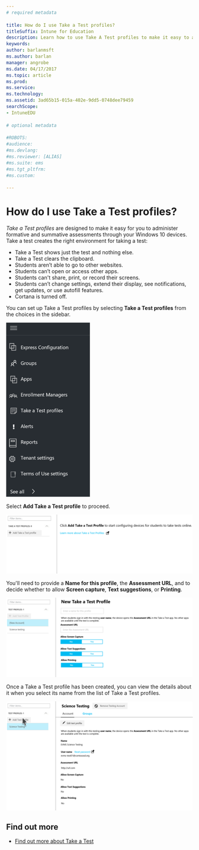 ```yaml
---
# required metadata

title: How do I use Take a Test profiles?
titleSuffix: Intune for Education
description: Learn how to use Take A Test profiles to make it easy to administer and capture student test results.
keywords:
author: barlanmsft
ms.author: barlan
manager: angrobe
ms.date: 04/17/2017
ms.topic: article
ms.prod:
ms.service:
ms.technology:
ms.assetid: 3ad65b15-015a-402e-9dd5-0748dee79459
searchScope:
- IntuneEDU

# optional metadata

#ROBOTS:
#audience:
#ms.devlang:
#ms.reviewer: [ALIAS]
#ms.suite: ems
#ms.tgt_pltfrm:
#ms.custom:

---
```


# How do I use Take a Test profiles?

_Take a Test profiles_ are designed to make it easy for you to administer formative and summative assessments through your Windows 10 devices. Take a test creates the right environment for taking a test:

- Take a Test shows just the test and nothing else.
- Take a Test clears the clipboard.
- Students aren’t able to go to other websites.
- Students can’t open or access other apps.
- Students can't share, print, or record their screens.
- Students can’t change settings, extend their display, see notifications, get updates, or use autofill features.
- Cortana is turned off.

You can set up Take a Test profiles by selecting **Take a Test profiles** from the choices in the sidebar.

  ![List of options in the sidebar](./media/dashboard-002-left-sidebar-list.png)

Select **Add Take a Test profile** to proceed.

  ![Select Add a Take A Test profile button in the left hand side](./media/takeatest-001-new-profile.png)

You'll need to provide a **Name for this profile**, the **Assessment URL**, and to decide whether to allow **Screen capture**, **Text suggestions**, or **Printing**.

  ![Take a test profile window](./media/takeatest-002-new-profile-edit-window.png)

Once a Take a Test profile has been created, you can view the details about it when you select its name from the list of Take a Test profiles.

  ![Take a test profile info window after creation](./media/takeatest-003-profile-details.png)


## Find out more

- [Find out more about Take a Test](https://technet.microsoft.com/edu/windows/take-tests-in-windows-10)

